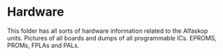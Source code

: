# Hardware

This folder has all sorts of hardware information related to the Alfaskop units. Pictures of all boards and dumps of all programmable ICs. EPROMS, PROMs, FPLAs and PALs.
